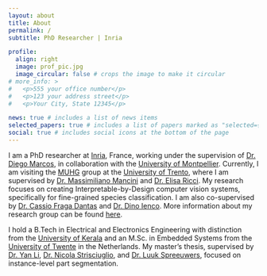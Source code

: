 ```yaml
---
layout: about
title: About
permalink: /
subtitle: PhD Researcher | Inria

profile:
  align: right
  image: prof_pic.jpg
  image_circular: false # crops the image to make it circular
# more_info: >
#   <p>555 your office number</p>
#   <p>123 your address street</p>
#   <p>Your City, State 12345</p>

news: true # includes a list of news items
selected_papers: true # includes a list of papers marked as "selected={true}"
social: true # includes social icons at the bottom of the page
---
```


I am a PhD researcher at [Inria](https://www.inria.fr/en), France, working under the supervision of [Dr. Diego Marcos](https://scholar.google.com/citations?user=IUqydU0AAAAJ), in collaboration with the [University of Montpellier](https://www.umontpellier.fr/). Currently, I am visiting the [MUHG](https://mhug.disi.unitn.it/) group at the [University of Trento](https://www.unitn.it/en), where I am supervised by [Dr. Massimiliano Mancini](https://scholar.google.com/citations?user=bqTPA8kAAAAJ) and [Dr. Elisa Ricci](https://scholar.google.com/citations?user=xf1T870AAAAJ). My research focuses on creating Interpretable-by-Design computer vision systems, specifically for fine-grained species classification. I am also co-supervised by [Dr. Cassio Fraga Dantas](https://scholar.google.com/citations?user=YgcZQpgAAAAJ) and [Dr. Dino Ienco](https://scholar.google.com/citations?user=C8zfH3kAAAAJ). More information about my research group can be found [here](https://team.inria.fr/evergreen/).

I hold a B.Tech in Electrical and Electronics Engineering with distinction from the [University of Kerala](https://www.keralauniversity.ac.in/) and an M.Sc. in Embedded Systems from the [University of Twente](https://www.utwente.nl/en/) in the Netherlands. My master’s thesis, supervised by [Dr. Yan Li](https://www.linkedin.com/in/yan-li-49a60253/), [Dr. Nicola Strisciuglio](https://scholar.google.com/citations?user=7cgpfGYAAAAJ&hl), and [Dr. Luuk Spreeuwers](https://scholar.google.com/citations?hl=en&user=YrhxxlcAAAAJ), focused on instance-level part segmentation.
